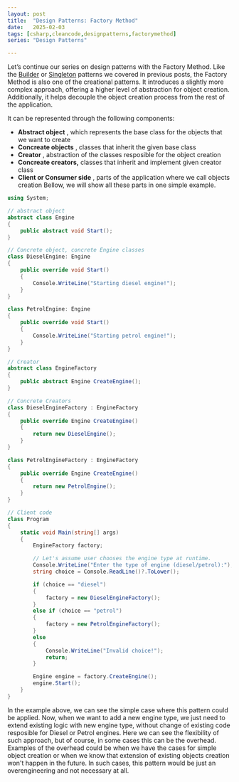 ```yaml
---
layout: post
title:  "Design Patterns: Factory Method"
date:   2025-02-03
tags: [csharp,cleancode,designpatterns,factorymethod]
series: "Design Patterns"

---
```


Let’s continue our series on design patterns with the Factory Method. Like the [Builder](https://mirnes-mrkaljevic.github.io/2025/01/22/design-patterns-builder.html) or [Singleton](https://mirnes-mrkaljevic.github.io/2025/01/01/design-patterns-singleton.html) patterns we covered in previous posts, the Factory Method is also one of the creational patterns. It introduces a slightly more complex approach, offering a higher level of abstraction for object creation. Additionally, it helps decouple the object creation process from the rest of the application.

It can be represented through the following components:

- **Abstract object** , which represents the base class for the objects that we want to create
- **Concreate objects** , classes that inherit the given base class
- **Creator** , abstraction of the classes resposible for the object creation
- **Concreate creators,** classes that inherit and implement given creator class
- **Client or Consumer side** , parts of the application where we call objects creation
Bellow, we will show all these parts in one simple example.
  

```csharp
using System;

// abstract object
abstract class Engine
{
    public abstract void Start();
}

// Concrete object, concrete Engine classes
class DieselEngine: Engine
{
    public override void Start()
    {
        Console.WriteLine("Starting diesel engine!");
    }
}

class PetrolEngine: Engine
{
    public override void Start()
    {
        Console.WriteLine("Starting petrol engine!");
    }
}

// Creator
abstract class EngineFactory
{
    public abstract Engine CreateEngine();
}

// Concrete Creators
class DieselEngineFactory : EngineFactory
{
    public override Engine CreateEngine()
    {
        return new DieselEngine();
    }
}

class PetrolEngineFactory : EngineFactory
{
    public override Engine CreateEngine()
    {
        return new PetrolEngine();
    }
}

// Client code
class Program
{
    static void Main(string[] args)
    {
        EngineFactory factory;

        // Let's assume user chooses the engine type at runtime.
        Console.WriteLine("Enter the type of engine (diesel/petrol):");
        string choice = Console.ReadLine()?.ToLower();

        if (choice == "diesel")
        {
            factory = new DieselEngineFactory();
        }
        else if (choice == "petrol")
        {
            factory = new PetrolEngineFactory();
        }
        else
        {
            Console.WriteLine("Invalid choice!");
            return;
        }

        Engine engine = factory.CreateEngine();
        engine.Start();
    }
}

```

  

In the example above, we can see the simple case where this pattern could be applied. Now, when we want to add a new engine type, we just need to extend existing logic with new engine type, without change of existing code resposible for Diesel or Petrol engines. Here we can see the flexibility of such approach, but of course, in some cases this can be the overhead. Examples of the overhead could be when we have the cases for simple object creation or when we know that extension of existing objects creation won't happen in the future. In such cases, this pattern would be just an overengineering and not necessary at all.
